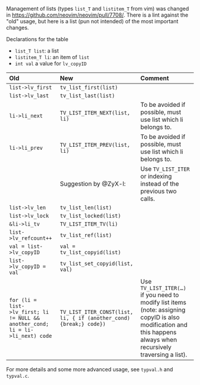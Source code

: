 Management of lists (types `list_T` and `listitem_T` from vim) was changed in https://github.com/neovim/neovim/pull/7708/. There is a lint against the "old" usage, but here is a list (pun not intended) of the most important changes. 

Declarations for the table

* `list_T list`: a list
* `listitem_T li`: an item of `list`
* `int val` a value for `lv_copyID`

| Old                   | New        | Comment|
|:-----------------------------------------------|:------------------|:----------------|
|`list->lv_first`|`tv_list_first(list)`||
|`list->lv_last`|`tv_list_last(list)`||
|`li->li_next`| `TV_LIST_ITEM_NEXT(list, li)`|To be avoided if possible, must use list which li belongs to.|
|`li->li_prev`| `TV_LIST_ITEM_PREV(list, li)`|To be avoided if possible, must use list which li belongs to.|
|| Suggestion by @ZyX-l:| Use `TV_LIST_ITER` or indexing instead of the previous two calls.|
|`list->lv_len` | `tv_list_len(list)`||
|`list->lv_lock` |`tv_list_locked(list)`||
|`&li->li_tv` | `TV_LIST_ITEM_TV(li)`||
|`list->lv_refcount++`|`tv_list_ref(list)`||
|`val = list->lv_copyID` | `val = tv_list_copyid(list)`||
|`list->lv_copyID = val`| `tv_list_set_copyid(list, val)`||
|`for (li = list->lv_first; li != NULL && another_cond; li = li->li_next) code`|`TV_LIST_ITER_CONST(list, li, { if (another_cond) {break;} code})`| Use `TV_LIST_ITER(…)` if you need to modify list items (note: assigning copyID is also modification and this happens always when recursively traversing a list).|




For more details and some more advanced usage, see `typval.h` and `typval.c`.